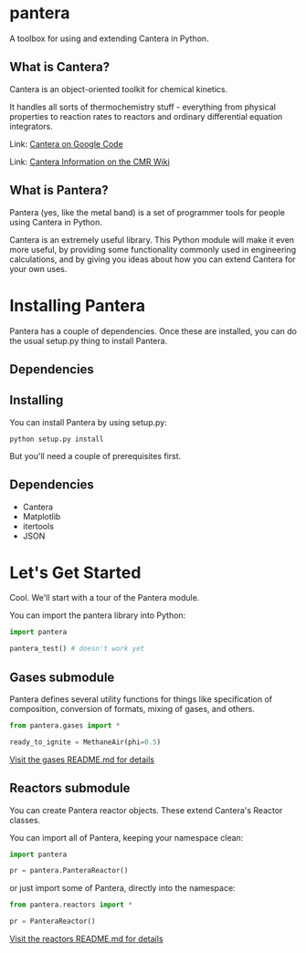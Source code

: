 pantera
=======

A toolbox for using and extending Cantera in Python.

## What is Cantera?

Cantera is an object-oriented toolkit for chemical kinetics.

It handles all sorts of thermochemistry stuff - everything from 
physical properties to reaction rates to reactors and ordinary 
differential equation integrators.

Link: [Cantera on Google Code](https://code.google.com/p/cantera/)

Link: [Cantera Information on the CMR Wiki](http://charlesmartinreid.com/wiki/CanteraOutline)

## What is Pantera?

Pantera (yes, like the metal band) is a set of programmer tools 
for people using Cantera in Python.

Cantera is an extremely useful library. This Python module will 
make it even more useful, by providing some functionality commonly
used in engineering calculations, and by giving you ideas about how
you can extend Cantera for your own uses.



# Installing Pantera

Pantera has a couple of dependencies. Once these are installed,
you can do the usual setup.py thing to install Pantera.

## Dependencies



## Installing

You can install Pantera by using setup.py:

```
python setup.py install
```

But you'll need a couple of prerequisites first.

## Dependencies

* Cantera
* Matplotlib
* itertools
* JSON

# Let's Get Started

Cool. We'll start with a tour of the Pantera module.

You can import the pantera library into Python:

```python
import pantera 

pantera_test() # doesn't work yet
```

## Gases submodule

Pantera defines several utility functions
for things like specification of composition,
conversion of formats, mixing of gases, and 
others.

```python
from pantera.gases import *

ready_to_ignite = MethaneAir(phi=0.5)
```

[Visit the gases README.md for details](pantera/gases/README.md)

## Reactors submodule

You can create Pantera reactor objects. These 
extend Cantera's Reactor classes.

You can import all of Pantera, keeping your namespace clean:

```python
import pantera

pr = pantera.PanteraReactor()
```

or just import some of Pantera, directly into the namespace:

```python
from pantera.reactors import *

pr = PanteraReactor()
```

[Visit the reactors README.md for details](pantera/reactors/README.md)


